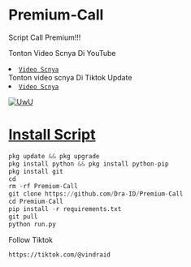 # Premium-Call 
Script Call Premium!!!

Tonton Video Scnya Di YouTube 
<li><code><a href="https://youtu.be/6ehkC7u9PPg?si=mqH8GChNFPOCyF4P">Video Scnya</a></code></li> 
Tonton video scnya Di Tiktok Update 
<li><code><a href="https://vm.tiktok.com/ZSNAua9Yg/">Video Scnya</a></code></li> 
<p align="center">
  
  <a href="https://github.com/Dra-ID"><img src="http://readme-typing-svg.herokuapp.com?color=FF1493&center=true&vCenter=true&multiline=false&lines=Kasih+Star+Dong+Sayang+Scnya+^_^" alt="UwU">
  
# Install Script 
```python
pkg update && pkg upgrade
pkg install python && pkg install python-pip
pkg install git
cd
rm -rf Premium-Call
git clone https://github.com/Dra-ID/Premium-Call
cd Premium-Call 
pip install -r requirements.txt
git pull
python run.py
```
Follow Tiktok 
```bash
https://tiktok.com/@vindraid
```
